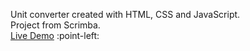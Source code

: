 Unit converter created with HTML, CSS and JavaScript. <br>
Project from Scrimba. <br>
[Live Demo](https://app.netlify.com/sites/snazzy-chebakia-2b76f7/overview) :point-left:
